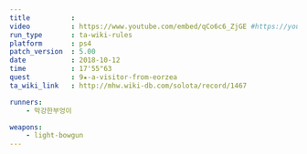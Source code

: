 ```yaml
---
title          :
video          : https://www.youtube.com/embed/qCo6c6_ZjGE #https://youtu.be/qCo6c6_ZjGE
run_type       : ta-wiki-rules
platform       : ps4
patch_version  : 5.00
date           : 2018-10-12
time           : 17'55"63
quest          : 9★-a-visitor-from-eorzea
ta_wiki_link   : http://mhw.wiki-db.com/solota/record/1467

runners:
    - 막강한부엉이

weapons:
    - light-bowgun
---
```

